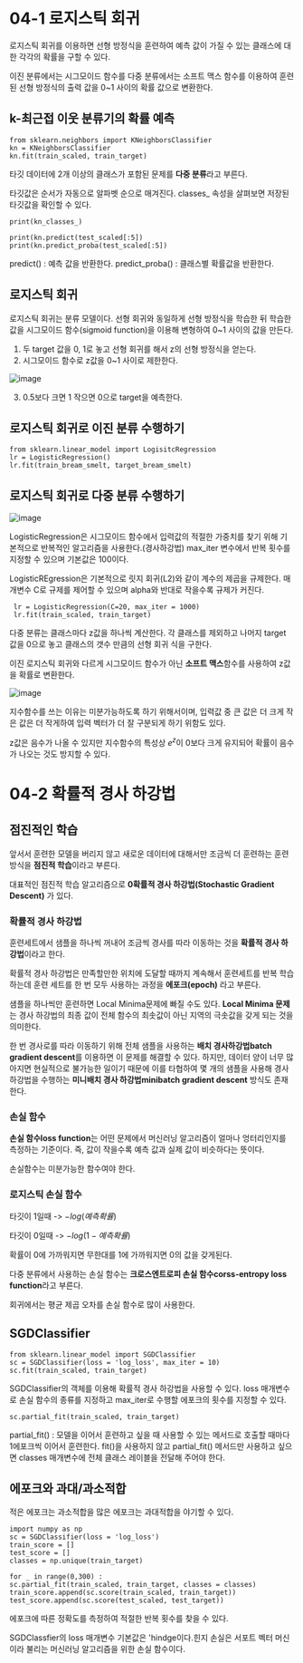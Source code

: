 # 04-1 로지스틱 회귀
 로지스틱 회귀를 이용하면 선형 방정식을 훈련하여 예측 값이 가질 수 있는 클래스에 대한 각각의 확률을 구할 수 있다.

 이진 분류에서는 시그모이드 함수를 다중 분류에서는 소프트 맥스 함수를 이용하여 훈련된 선형 방정식의 출력 값을 0~1 사이의 확률 값으로 변환한다.
## k-최근접 이웃 분류기의 확률 예측
    from sklearn.neighbors import KNeighborsClassifier
    kn = KNeighborsClassifier
    kn.fit(train_scaled, train_target)

타깃 데이터에 2개 이상의 클래스가 포함된 문제를 **다중 분류**라고 부른다.

타깃값은 순서가 자동으로 알파벳 순으로 매겨진다. classes_ 속성을 살펴보면 저장된 타깃값을 확인할 수 있다.
    
    print(kn_classes_)

    print(kn.predict(test_scaled[:5])
    print(kn.predict_proba(test_scaled[:5])

predict() : 예측 값을 반환한다.
predict_proba() : 클래스별 확률값을 반환한다.

## 로지스틱 회귀
 로지스틱 회귀는 분류 모델이다. 선형 회귀와 동일하게 선형 방정식을 학습한 뒤 학습한 값을 시그모이드 함수(sigmoid function)을 이용해 변형하여 0~1 사이의 값을 만든다.

 1. 두 target 값을 0, 1로 놓고 선형 회귀를 해서 z의 선형 방정식을 얻는다.
 2. 시그모이드 함수로 z값을 0~1 사이로 제한한다.

![image](https://github.com/user-attachments/assets/2515bf4c-6c7f-48a1-ab38-68e25332f20d)
 
 3. 0.5보다 크면 1 작으면 0으로 target을 예측한다.


## 로지스틱 회귀로 이진 분류 수행하기
    from sklearn.linear_model import LogisitcRegression
    lr = LogisticRegression()
    lr.fit(train_bream_smelt, target_bream_smelt)

## 로지스틱 회귀로 다중 분류 수행하기

![image](https://github.com/user-attachments/assets/6a5cd29a-f383-45af-b458-833aea52ee6d)


 LogisticRegression은 시그모이드 함수에서 입력값의 적절한 가중치를 찾기 위해 기본적으로 반복적인 알고리즘을 사용한다.(경사하강법) max_iter 변수에서 반복 횟수를 지정할 수 있으며 기본값은 100이다.

 LogisticREgression은 기본적으로 릿지 회귀(L2)와 같이 계수의 제곱을 규제한다. 매개변수 C로 규제를 제어할 수 있으며 alpha와 반대로 작을수록 규제가 커진다.

     lr = LogisticRegression(C=20, max_iter = 1000)
     lr.fit(train_scaled, train_target)

 다중 분류는 클래스마다 z값을 하나씩 계산한다. 각 클래스를 제외하고 나머지 target 값을 0으로 놓고 클래스의 갯수 만큼의 선형 회귀 식을 구한다.
 
 이진 로지스틱 회귀와 다르게 시그모이드 함수가 아닌 **소프트 맥스**함수를 사용하여 z값을 확률로 변환한다.

  ![image](https://github.com/user-attachments/assets/ea500c5a-f095-4c54-9a58-749d725d8887)

 지수함수를 쓰는 이유는 미분가능하도록 하기 위해서이며, 입력값 중 큰 값은 더 크게 작은 값은 더 작게하여 입력 벡터가 더 잘 구분되게 하기 위함도 있다.

 z값은 음수가 나올 수 있지만 지수함수의 특성상 $e^z$이 0보다 크게 유지되어 확률이 음수가 나오는 것도 방지할 수 있다.

# 04-2 확률적 경사 하강법
## 점진적인 학습
 앞서서 훈련한 모델을 버리지 않고 새로운 데이터에 대해서만 조금씩 더 훈련하는 훈련 방식을 **점진적 학습**이라고 부른다.

 대표적인 점진적 학습 알고리즘으로 **0확률적 경사 하강법(Stochastic Gradient Descent)** 가 있다.

 ### 확률적 경사 하강법
훈련세트에서 샘플을 하나씩 꺼내어 조금씩 경사를 따라 이동하는 것을 **확률적 경사 하강법**이라고 한다.

확률적 경사 하강법은 만족할만한 위치에 도달할 때까지 계속해서 훈련세트를 반복 학습하는데 훈련 세트를 한 번 모두 사용하는 과정을 **에포크(epoch)** 라고 부른다.

샘플을 하나씩만 훈련하면 Local Minima문제에 빠질 수도 있다. **Local Minima 문제**는 경사 하강법의 최종 값이 전체 함수의 최솟값이 아닌 지역의 극솟값을 갖게 되는 것을 의미한다.

한 번 경사로를 따라 이동하기 위해 전체 샘플을 사용하는 **배치 경사하강법batch gradient descent**를 이용하면 이 문제를 해결할 수 있다. 하지만, 데이터 양이 너무 많아지면 현실적으로 불가능한 일이기 때문에 이를 타협하여 몇 개의 샘플을 사용해 경사 하강법을 수행하는 **미니배치 경사 하강법minibatch gradient descent** 방식도 존재한다.


### 손실 함수
 **손실 함수loss function**는 어떤 문제에서 머신러닝 알고리즘이 얼마나 엉터리인지를 측정하는 기준이다. 즉, 값이 작을수록 예측 값과 실제 값이 비슷하다는 뜻이다.

 손실함수는 미분가능한 함수여야 한다.

### 로지스틱 손실 함수

 타깃이 1일때 -> $-log(예측 확률)$
 
 타깃이 0일때 -> $-log(1 - 예측 확률)$

 확률이 0에 가까워지면 무한대를 1에 가까워지면 0의 값을 갖게된다.


 다중 분류에서 사용하는 손실 함수는 **크로스엔트로피 손실 함수corss-entropy loss function**라고 부른다.

 회귀에서는 평균 제곱 오차를 손실 함수로 많이 사용한다.

## SGDClassifier

    from sklearn.linear_model import SGDClassifier
    sc = SGDClassifier(loss = 'log_loss', max_iter = 10)
    sc.fit(train_scaled, train_target)

SGDClassifier의 객체를 이용해 확률적 경사 하강법을 사용할 수 있다. loss 매개변수로 손실 함수의 종류를 지정하고 max_iter로 수행할 에포크의 횟수를 지정할 수 있다.

    sc.partial_fit(train_scaled, train_target)

partial_fit() : 모델을 이어서 훈련하고 싶을 때 사용할 수 있는 메서드로 호출할 때마다 1에포크씩 이어서 훈련한다. fit()을 사용하지 않고 partial_fit() 메서드만 사용하고 싶으면 classes 매개변수에 전체 클래스 레이블을 전달해 주어야 한다.

## 에포크와 과대/과소적합
 적은 에포크는 과소적합을 많은 에포크는 과대적합을 야기할 수 있다.

    import numpy as np
    sc = SGDClassifier(loss = 'log_loss')
    train_score = []
    test_score = []
    classes = np.unique(train_target)

    for _ in range(0,300) :
    sc.partial_fit(train_scaled, train_target, classes = classes)
    train_score.append(sc.score(train_scaled, train_target))
    test_score.append(sc.score(test_scaled, test_target))

 에포크에 따른 정확도를 측정하여 적절한 반복 횟수를 찾을 수 있다.

 SGDClassfier의 loss 매개변수 기본값은 'hindge이다.힌지 손실은 서포트 벡터 머신이라 불리는 머신러닝 알고리즘을 위한 손실 함수이다.
 


 
 
